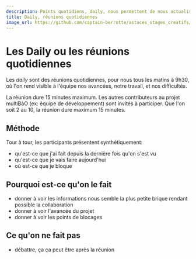 ```yaml
---
description: Points quotidiens, daily, nous permettent de nous actualiser
title: Daily, réunions quotidiennes
image_url: https://github.com/captain-berrotte/astuces_stages_creatifs/blob/master/media/daily%20reunions.jpg?raw=true
---
```


# Les Daily ou les réunions quotidiennes

Les *daily* sont des réunions quotidiennes, pour nous tous les matins à 9h30, où l'on rend visible à l'équipe nos avancées, notre travail, et nos difficultés. 

La réunion dure 15 minutes maximum. 
Les autres contributeurs au projet multiBàO (ex: équipe de développement) sont invités à participer. 
Que l'on soit 2 au 10, la réunion dure maximum 15 minutes.

## Méthode

Tour à tour, les participants présentent synthétiquement: 
* qu'est-ce que j'ai fait depuis la dernière fois qu'on s'est vu
* qu'est-ce que je vais faire aujourd'hui 
* où est-ce que je bloque

## Pourquoi est-ce qu'on le fait

* donner à voir les informations nous semble la plus petite brique rendant possible la collaboration
* donner à voir l'avancée du projet
* donner à voir les points de blocages

## Ce qu'on ne fait pas

* débattre, ça ça peut être après la réunion




